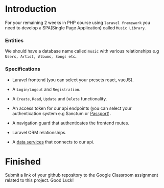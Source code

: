 # Introduction

For your remaining 2 weeks in PHP course using `laravel framework` you need to develop a SPA(Single Page Application) called `Music Library`.

### Entities

We should have a database name called `music` with various relationships e.g `Users, Artist, Albums, Songs etc`.

### Specifications

* Laravel frontend (you can select your presets react, vueJS).

* A `Login/Logout` and `Registration`.

* A `Create`, `Read`, `Update` and `Delete` functionality.

* An access token for our api endpoints (you can select your authentication system e.g Sanctum or [Passport]( https://www.itsolutionstuff.com/post/laravel-6-rest-api-with-passport-tutorialexample.html)).

* A navigation guard that authenticates the frontend routes.

* Laravel ORM relationships.

* A [data services](https://bezkoder.com/vue-js-crud-app/) that connects to our api. 


# Finished

Submit a link of your github repository to the Google Classroom assignment related to this project. Good Luck!
